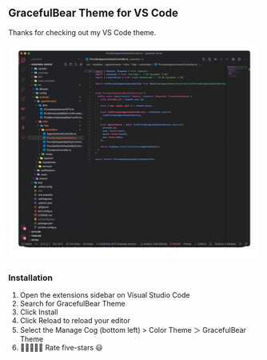 ## GracefulBear Theme for VS Code

Thanks for checking out my VS Code theme.

![Graceful Bear](https://raw.githubusercontent.com/GracefulBearTheme/vscode-theme/master/images/theme.gif "Graceful Bear")

### Installation

1. Open the extensions sidebar on Visual Studio Code
2. Search for GracefulBear Theme
3. Click Install
4. Click Reload to reload your editor
5. Select the Manage Cog (bottom left) > Color Theme ＞ GracefulBear Theme
6. 🌟🌟🌟🌟🌟 Rate five-stars 😃
